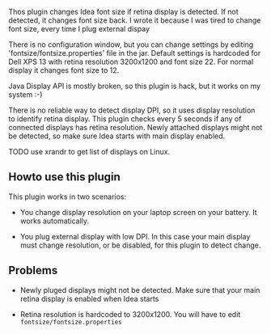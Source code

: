 Thos plugin changes Idea font size if retina display is detected. If not detected, it changes font size back.
I wrote it because I was tired to change font size, every time I plug external dispay
<p/>
There is no configuration window, but you can change settings by editing 'fontsize/fontsize.properties' file
in the jar. Default settings is hardcoded for Dell XPS 13 with retina resolution 3200x1200 and font size 22.
For normal display it changes font size to 12.
<p/>
Java Display API is mostly broken, so this plugin is hack, but it works on my system :-)
<p/>
There is no reliable way to detect display DPI, so it uses display resolution to identify retina display.
This plugin checks every 5 seconds if any of connected displays has retina resolution.
Newly attached displays might not be detected, so make sure Idea starts with main display enabled.
<p/>
TODO use xrandr to get list of displays on Linux.


Howto use this plugin
-----------------------

This plugin works in two scenarios:

- You change display resolution on your laptop screen on your battery. It works automatically.

- You plug external display with low DPI. In this case your main display must change resolution, or be disabled, for this plugin to detect change.

Problems
-----------

- Newly pluged displays might not be detected. Make sure that your main retina display is enabled when Idea starts

- Retina resolution is hardcoded to 3200x1200. You will have to edit `fontsize/fontsize.properties`